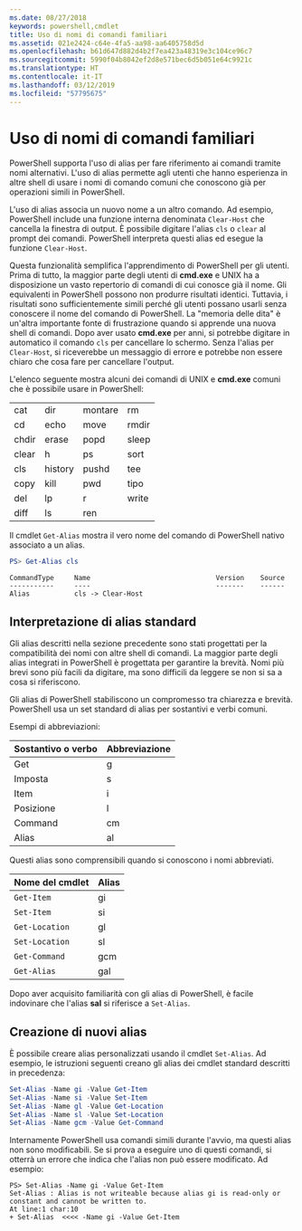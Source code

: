 ```yaml
---
ms.date: 08/27/2018
keywords: powershell,cmdlet
title: Uso di nomi di comandi familiari
ms.assetid: 021e2424-c64e-4fa5-aa98-aa6405758d5d
ms.openlocfilehash: b61d647d882d4b2f7ea423a48319e3c104ce96c7
ms.sourcegitcommit: 5990f04b8042ef2d8e571bec6d5b051e64c9921c
ms.translationtype: HT
ms.contentlocale: it-IT
ms.lasthandoff: 03/12/2019
ms.locfileid: "57795675"
---
```

# <a name="using-familiar-command-names"></a>Uso di nomi di comandi familiari

PowerShell supporta l'uso di alias per fare riferimento ai comandi tramite nomi alternativi. L'uso di alias permette agli utenti che hanno esperienza in altre shell di usare i nomi di comando comuni che conoscono già per operazioni simili in PowerShell.

L'uso di alias associa un nuovo nome a un altro comando. Ad esempio, PowerShell include una funzione interna denominata `Clear-Host` che cancella la finestra di output. È possibile digitare l'alias `cls` o `clear` al prompt dei comandi. PowerShell interpreta questi alias ed esegue la funzione `Clear-Host`.

Questa funzionalità semplifica l'apprendimento di PowerShell per gli utenti. Prima di tutto, la maggior parte degli utenti di **cmd.exe** e UNIX ha a disposizione un vasto repertorio di comandi di cui conosce già il nome. Gli equivalenti in PowerShell possono non produrre risultati identici. Tuttavia, i risultati sono sufficientemente simili perché gli utenti possano usarli senza conoscere il nome del comando di PowerShell. La "memoria delle dita" è un'altra importante fonte di frustrazione quando si apprende una nuova shell di comandi. Dopo aver usato **cmd.exe** per anni, si potrebbe digitare in automatico il comando `cls` per cancellare lo schermo. Senza l'alias per `Clear-Host`, si riceverebbe un messaggio di errore e potrebbe non essere chiaro che cosa fare per cancellare l'output.

L'elenco seguente mostra alcuni dei comandi di UNIX e **cmd.exe** comuni che è possibile usare in PowerShell:

|||||
|-|-|-|-|
|cat|dir|montare|rm|
|cd|echo|move|rmdir|
|chdir|erase|popd|sleep|
|clear|h|ps|sort|
|cls|history|pushd|tee|
|copy|kill|pwd|tipo|
|del|lp|r|write|
|diff|ls|ren||

Il cmdlet `Get-Alias` mostra il vero nome del comando di PowerShell nativo associato a un alias.

```powershell
PS> Get-Alias cls
```

```Output
CommandType     Name                               Version    Source
-----------     ----                               -------    ------
Alias           cls -> Clear-Host
```

## <a name="interpreting-standard-aliases"></a>Interpretazione di alias standard

Gli alias descritti nella sezione precedente sono stati progettati per la compatibilità dei nomi con altre shell di comandi.
La maggior parte degli alias integrati in PowerShell è progettata per garantire la brevità. Nomi più brevi sono più facili da digitare, ma sono difficili da leggere se non si sa a cosa si riferiscono.

Gli alias di PowerShell stabiliscono un compromesso tra chiarezza e brevità. PowerShell usa un set standard di alias per sostantivi e verbi comuni.

Esempi di abbreviazioni:

| Sostantivo o verbo | Abbreviazione |
|--------------|--------------|
| Get          | g            |
| Imposta          | s            |
| Item         | i            |
| Posizione     | l            |
| Command      | cm           |
| Alias        | al           |

Questi alias sono comprensibili quando si conoscono i nomi abbreviati.

| Nome del cmdlet    | Alias |
|----------------|-------|
| `Get-Item`     | gi    |
| `Set-Item`     | si    |
| `Get-Location` | gl    |
| `Set-Location` | sl    |
| `Get-Command`  | gcm   |
| `Get-Alias`    | gal   |

Dopo aver acquisito familiarità con gli alias di PowerShell, è facile indovinare che l'alias **sal** si riferisce a `Set-Alias`.

## <a name="creating-new-aliases"></a>Creazione di nuovi alias

È possibile creare alias personalizzati usando il cmdlet `Set-Alias`. Ad esempio, le istruzioni seguenti creano gli alias dei cmdlet standard descritti in precedenza:

```powershell
Set-Alias -Name gi -Value Get-Item
Set-Alias -Name si -Value Set-Item
Set-Alias -Name gl -Value Get-Location
Set-Alias -Name sl -Value Set-Location
Set-Alias -Name gcm -Value Get-Command
```

Internamente PowerShell usa comandi simili durante l'avvio, ma questi alias non sono modificabili.
Se si prova a eseguire uno di questi comandi, si otterrà un errore che indica che l'alias non può essere modificato. Ad esempio:

```
PS> Set-Alias -Name gi -Value Get-Item
Set-Alias : Alias is not writeable because alias gi is read-only or constant and cannot be written to.
At line:1 char:10
+ Set-Alias  <<<< -Name gi -Value Get-Item
```
